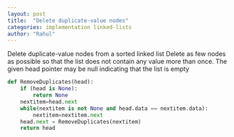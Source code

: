 ```yaml
---
layout: post
title:  "Delete duplicate-value nodes"
categories: implementation linked-lists
author: "Rahul"
---
```

Delete duplicate-value nodes from a sorted linked list
Delete as few nodes as possible so that the list does not contain any value more than once. 
The given head pointer may be null indicating that the list is empty
```python
def RemoveDuplicates(head):
    if (head is None):
        return None
    nextitem=head.next
    while(nextitem is not None and head.data == nextitem.data):
        nextitem=nextitem.next
    head.next = RemoveDuplicates(nextitem)
    return head
    
```
